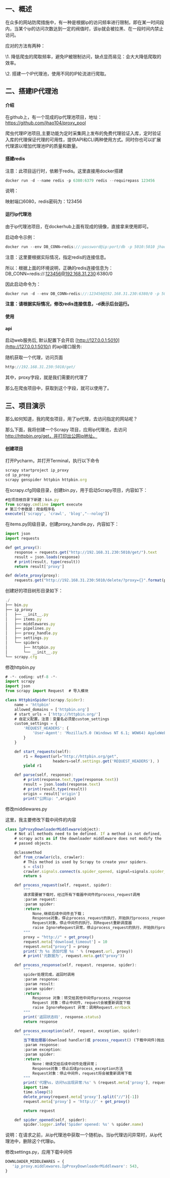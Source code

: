 ## 一、概述

在众多的网站防爬措施中，有一种是根据ip的访问频率进行限制，即在某一时间段内，当某个ip的访问次数达到一定的阀值时，该ip就会被拉黑、在一段时间内禁止访问。

应对的方法有两种：

\1. 降低爬虫的爬取频率，避免IP被限制访问，缺点显而易见：会大大降低爬取的效率。

\2. 搭建一个IP代理池，使用不同的IP轮流进行爬取。

## 二、搭建IP代理池

#### 介绍

在github上，有一个现成的ip代理池项目，地址：https://github.com/jhao104/proxy_pool

爬虫代理IP池项目,主要功能为定时采集网上发布的免费代理验证入库，定时验证入库的代理保证代理的可用性，提供API和CLI两种使用方式。同时你也可以扩展代理源以增加代理池IP的质量和数量。

#### 搭建redis

注意：此项目运行时，依赖于redis。这里直接用docker搭建

```javascript
docker run -d --name redis -p 6380:6379 redis --requirepass 123456
```

说明：

映射端口6080，redis密码为：123456

#### 运行ip代理池

由于ip代理池项目，在dockerhub上面有现成的镜像，直接拿来使用即可。

启动命令示例：

```javascript
docker run --env DB_CONN=redis://:password@ip:port/db -p 5010:5010 jhao104/proxy_pool:latest
```

注意：这里要根据实际情况，指定redis的连接信息。

所以：根据上面的环境说明，正确的redis连接信息为：DB_CONN=redis://:123456@192.168.31.230:6380/0

因此启动命令为：

```javascript
docker run -d --env DB_CONN=redis://:123456@192.168.31.230:6380/0 -p 5010:5010 jhao104/proxy_pool:latest
```

**注意：请根据实际情况，修改redis连接信息，-d表示后台运行。**

#### 使用

#### api

启动web服务后, 默认配置下会开启 [http://127.0.0.1:5010](http://127.0.0.1:5010/) 的api接口服务:

随机获取一个代理，访问页面

```javascript
http://192.168.31.230:5010/get/
```

 其中，proxy字段，就是我们需要的代理了

那么在爬虫项目中，获取到这个字段，就可以使用了。

## 三、项目演示

那么如何知道，我的爬虫项目，用了ip代理，去访问指定的网站呢？

那么下面，我将创建一个Scrapy 项目，应用ip代理池，去访问 http://httpbin.org/get，并打印出公网ip地址。

#### 创建项目

打开Pycharm，并打开Terminal，执行以下命令

```javascript
scrapy startproject ip_proxy
cd ip_proxy
scrapy genspider httpbin httpbin.org
```

在scrapy.cfg同级目录，创建bin.py，用于启动Scrapy项目，内容如下：

```javascript
#在项目根目录下新建：bin.py
from scrapy.cmdline import execute
# 第三个参数是：爬虫程序名
execute(['scrapy', 'crawl', 'blog',"--nolog"])
```

在items.py同级目录，创建proxy_handle.py，内容如下：

```javascript
import json
import requests

def get_proxy():
    response = requests.get("http://192.168.31.230:5010/get/").text
    result = json.loads(response)
    # print(result, type(result))
    return result['proxy']

def delete_proxy(proxy):
    requests.get("http://192.168.31.230:5010/delete/?proxy={}".format(proxy))
```

创建好的项目树形目录如下：

```javascript
./
├── bin.py
├── ip_proxy
│   ├── __init__.py
│   ├── items.py
│   ├── middlewares.py
│   ├── pipelines.py
│   ├── proxy_handle.py
│   ├── settings.py
│   └── spiders
│       ├── httpbin.py
│       └── __init__.py
└── scrapy.cfg
```

修改httpbin.py

```javascript
# -*- coding: utf-8 -*-
import scrapy
import json
from scrapy import Request  # 导入模块

class HttpbinSpider(scrapy.Spider):
    name = 'httpbin'
    allowed_domains = ['httpbin.org']
    # start_urls = ['http://httpbin.org/']
    # 自定义配置，注意：变量名必须是custom_settings
    custom_settings = {
        'REQUEST_HEADERS': {
            'User-Agent': 'Mozilla/5.0 (Windows NT 6.1; WOW64) AppleWebKit/537.36 (KHTML, like Gecko) Chrome/62.0.3202.75 Safari/537.36',
        }
    }

    def start_requests(self):
        r1 = Request(url="http://httpbin.org/get",
                     headers=self.settings.get('REQUEST_HEADERS'), )
        yield r1

    def parse(self, response):
        # print(response.text,type(response.text))
        result = json.loads(response.text)
        # print(result,type(result))
        origin = result['origin']
        print("公网ip: ",origin)
```

修改middlewares.py

这里，我主要修改下载中间件的内容

```javascript
class IpProxyDownloaderMiddleware(object):
    # Not all methods need to be defined. If a method is not defined,
    # scrapy acts as if the downloader middleware does not modify the
    # passed objects.

    @classmethod
    def from_crawler(cls, crawler):
        # This method is used by Scrapy to create your spiders.
        s = cls()
        crawler.signals.connect(s.spider_opened, signal=signals.spider_opened)
        return s

    def process_request(self, request, spider):
        """
        请求需要被下载时，经过所有下载器中间件的process_request调用
        :param request:
        :param spider:
        :return:
            None,继续后续中间件去下载；
            Response对象，停止process_request的执行，开始执行process_response
            Request对象，停止中间件的执行，将Request重新调度器
            raise IgnoreRequest异常，停止process_request的执行，开始执行process_exception
        """
        proxy = "http://" + get_proxy()
        request.meta['download_timeout'] = 10
        request.meta["proxy"] = proxy
        print('为 %s 添加代理 %s ' % (request.url, proxy))
        # print('元数据为', request.meta.get("proxy"))

    def process_response(self, request, response, spider):
        """
        spider处理完成，返回时调用
        :param response:
        :param result:
        :param spider:
        :return:
            Response 对象：转交给其他中间件process_response
            Request 对象：停止中间件，request会被重新调度下载
            raise IgnoreRequest 异常：调用Request.errback
        """
        print('返回状态码', response.status)
        return response

    def process_exception(self, request, exception, spider):
        """
        当下载处理器(download handler)或 process_request() (下载中间件)抛出异常
        :param response:
        :param exception:
        :param spider:
        :return:
            None：继续交给后续中间件处理异常；
            Response对象：停止后续process_exception方法
            Request对象：停止中间件，request将会被重新调用下载
        """
        print('代理%s，访问%s出现异常:%s' % (request.meta['proxy'], request.url, exception))
        import time
        time.sleep(5)
        delete_proxy(request.meta['proxy'].split("//")[-1])
        request.meta['proxy'] = 'http://' + get_proxy()

        return request

    def spider_opened(self, spider):
        spider.logger.info('Spider opened: %s' % spider.name)
```

说明：在请求之前，从ip代理池中获取一个随机ip。当ip代理访问异常时，从ip代理池中，删除这个代理ip。

修改settings.py，应用下载中间件

```javascript
DOWNLOADER_MIDDLEWARES = {
   'ip_proxy.middlewares.IpProxyDownloaderMiddleware': 543,
}
```

